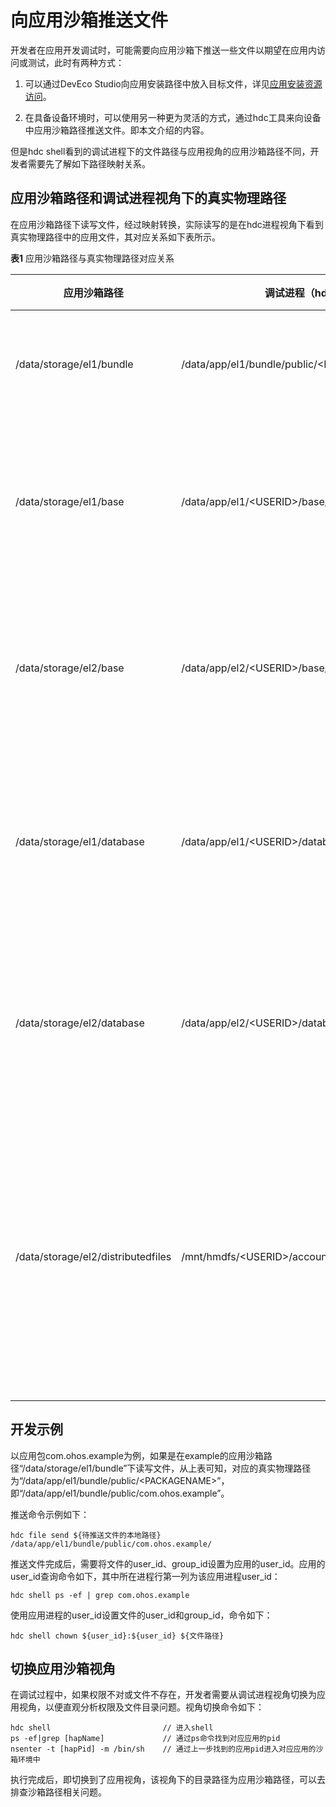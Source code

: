 # 向应用沙箱推送文件

开发者在应用开发调试时，可能需要向应用沙箱下推送一些文件以期望在应用内访问或测试，此时有两种方式：

1. 可以通过DevEco Studio向应用安装路径中放入目标文件，详见[应用安装资源访问](../quick-start/resource-categories-and-access.md#资源访问)。

2. 在具备设备环境时，可以使用另一种更为灵活的方式，通过hdc工具来向设备中应用沙箱路径推送文件。即本文介绍的内容。

但是hdc shell看到的调试进程下的文件路径与应用视角的应用沙箱路径不同，开发者需要先了解如下路径映射关系。

## 应用沙箱路径和调试进程视角下的真实物理路径

在应用沙箱路径下读写文件，经过映射转换，实际读写的是在hdc进程视角下看到真实物理路径中的应用文件，其对应关系如下表所示。

**表1** 应用沙箱路径与真实物理路径对应关系

| 应用沙箱路径 | 调试进程（hdc）视角下的实际路径 | 说明 |
| -------- | -------- | -------- |
| /data/storage/el1/bundle | /data/app/el1/bundle/public/&lt;PACKAGENAME&gt; | 应用安装包目录 |
| /data/storage/el1/base | /data/app/el1/&lt;USERID&gt;/base/&lt;PACKAGENAME&gt; | 应用el1级别加密数据目录 |
| /data/storage/el2/base | /data/app/el2/&lt;USERID&gt;/base/&lt;PACKAGENAME&gt; | 应用el2级别加密数据目录 |
| /data/storage/el1/database | /data/app/el1/&lt;USERID&gt;/database/&lt;PACKAGENAME&gt; | 应用el1级别加密数据库目录 |
| /data/storage/el2/database | /data/app/el2/&lt;USERID&gt;/database/&lt;PACKAGENAME&gt; | 应用el2级别加密数据库目录 |
| /data/storage/el2/distributedfiles | /mnt/hmdfs/&lt;USERID&gt;/account/merge_view/data/&lt;PACKAGENAME&gt; | 应用el2加密级别有帐号分布式数据融合目录 |

## 开发示例

以应用包com.ohos.example为例，如果是在example的应用沙箱路径“/data/storage/el1/bundle”下读写文件，从上表可知，对应的真实物理路径为“/data/app/el1/bundle/public/&lt;PACKAGENAME&gt;”，即“/data/app/el1/bundle/public/com.ohos.example”。

推送命令示例如下：

```
hdc file send ${待推送文件的本地路径} /data/app/el1/bundle/public/com.ohos.example/
```

推送文件完成后，需要将文件的user_id、group_id设置为应用的user_id。应用的user_id查询命令如下，其中所在进程行第一列为该应用进程user_id：

```
hdc shell ps -ef | grep com.ohos.example
```

使用应用进程的user_id设置文件的user_id和group_id，命令如下：
```
hdc shell chown ${user_id}:${user_id} ${文件路径}
```

## 切换应用沙箱视角

在调试过程中，如果权限不对或文件不存在，开发者需要从调试进程视角切换为应用视角，以便直观分析权限及文件目录问题。视角切换命令如下：

```
hdc shell                         // 进入shell
ps -ef|grep [hapName]             // 通过ps命令找到对应应用的pid
nsenter -t [hapPid] -m /bin/sh    // 通过上一步找到的应用pid进入对应应用的沙箱环境中
```

执行完成后，即切换到了应用视角，该视角下的目录路径为应用沙箱路径，可以去排查沙箱路径相关问题。
